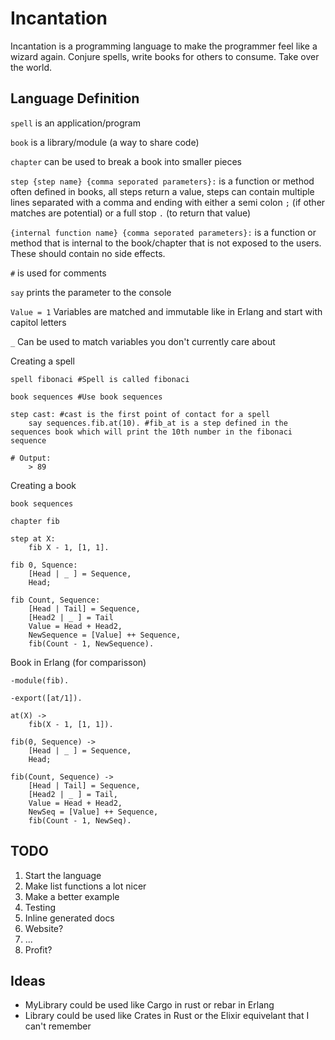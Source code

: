 # Incantation
Incantation is a programming language to make the programmer feel like a wizard again. Conjure spells, write books for others to consume. Take over the world.

## Language Definition
`spell` is an application/program

`book` is a library/module (a way to share code)

`chapter` can be used to break a book into smaller pieces

`step {step name} {comma seporated parameters}:` is a function or method often defined in books, all steps return a value, steps can contain multiple lines separated with a comma and ending with either a semi colon `;` (if other matches are potential) or a full stop `.` (to return that value)

`{internal function name} {comma seporated parameters}:` is a function or method that is internal to the book/chapter that is not exposed to the users. These should contain no side effects.

`#` is used for comments

`say` prints the parameter to the console

`Value = 1` Variables are matched and immutable like in Erlang and start with capitol letters

`_` Can be used to match variables you don't currently care about

Creating a spell
```
spell fibonaci #Spell is called fibonaci

book sequences #Use book sequences

step cast: #cast is the first point of contact for a spell
    say sequences.fib.at(10). #fib_at is a step defined in the sequences book which will print the 10th number in the fibonaci sequence

# Output:
    > 89
```

Creating a book
```
book sequences

chapter fib

step at X:
    fib X - 1, [1, 1].

fib 0, Squence:
    [Head | _ ] = Sequence,
    Head;

fib Count, Sequence:
    [Head | Tail] = Sequence,
    [Head2 | _ ] = Tail
    Value = Head + Head2,
    NewSequence = [Value] ++ Sequence,
    fib(Count - 1, NewSequence).
```
Book in Erlang (for comparisson)
```
-module(fib).

-export([at/1]).

at(X) ->
    fib(X - 1, [1, 1]).

fib(0, Sequence) ->
    [Head | _ ] = Sequence,
    Head;

fib(Count, Sequence) ->
    [Head | Tail] = Sequence,
    [Head2 | _ ] = Tail,
    Value = Head + Head2,
    NewSeq = [Value] ++ Sequence,
    fib(Count - 1, NewSeq).
```

## TODO
1. Start the language
2. Make list functions a lot nicer
3. Make a better example
4. Testing
5. Inline generated docs
6. Website?
7. ...
8. Profit?


## Ideas
- MyLibrary could be used like Cargo in rust or rebar in Erlang
- Library could be used like Crates in Rust or the Elixir equivelant that I can't remember
